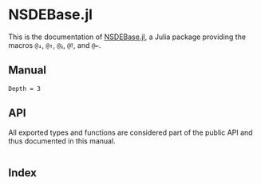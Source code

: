 # NSDEBase.jl

This is the documentation of [NSDEBase.jl](https://github.com/giancarloantonucci/ArrowMacros.jl), a Julia package providing the macros `@↓`, `@↑`, `@⤓`, `@⤒`, and `@←`.

## Manual

```@contents
Depth = 3
```

## API

All exported types and functions are considered part of the public API and thus documented in this manual.

```@autodocs
```

## Index

```@index
```
